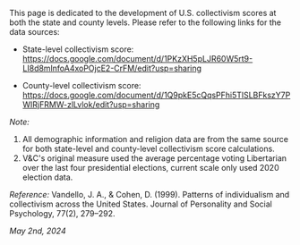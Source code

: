 This page is dedicated to the development of U.S. collectivism scores at both the state and county levels. 
Please refer to the following links for the data sources:

- State-level collectivism score: 
https://docs.google.com/document/d/1PKzXH5pLJR60W5rt9-LI8d8mlnfoA4xoPOjcE2-CrFM/edit?usp=sharing

- County-level collectivism score: 
https://docs.google.com/document/d/1Q9pkE5cQqsPFhi5TlSLBFkszY7PWIRjFRMW-zlLvlok/edit?usp=sharing

*Note:* 
1. All demographic information and religion data are from the same source for both state-level and county-level collectivism score calculations. 
2. V&C's original measure used the average percentage voting Libertarian over the last four presidential elections, current scale only used 2020 election data.

*Reference:*
Vandello, J. A., & Cohen, D. (1999). Patterns of individualism and collectivism across the United States. Journal of Personality and Social Psychology, 77(2), 279–292. 

*May 2nd, 2024*
